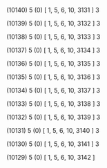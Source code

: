 (10140) 5 (0) [ 1, 5, 6, 10, 3131 ] 3 


(10139) 5 (0) [ 1, 5, 6, 10, 3132 ] 3 


(10138) 5 (0) [ 1, 5, 6, 10, 3133 ] 3 


(10137) 5 (0) [ 1, 5, 6, 10, 3134 ] 3 


(10136) 5 (0) [ 1, 5, 6, 10, 3135 ] 3 


(10135) 5 (0) [ 1, 5, 6, 10, 3136 ] 3 


(10134) 5 (0) [ 1, 5, 6, 10, 3137 ] 3 


(10133) 5 (0) [ 1, 5, 6, 10, 3138 ] 3 


(10132) 5 (0) [ 1, 5, 6, 10, 3139 ] 3 


(10131) 5 (0) [ 1, 5, 6, 10, 3140 ] 3 


(10130) 5 (0) [ 1, 5, 6, 10, 3141 ] 3 


(10129) 5 (0) [ 1, 5, 6, 10, 3142 ]  

